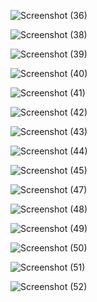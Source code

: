 ![Screenshot (36)](./img/Screenshot%20(36).png)

![Screenshot (38)](./img/Screenshot%20(38).png)

![Screenshot (39)](./img/Screenshot%20(39).png)

![Screenshot (40)](./img/Screenshot%20(40).png)

![Screenshot (41)](./img/Screenshot%20(41).png)

![Screenshot (42)](./img/Screenshot%20(42).png)

![Screenshot (43)](./img/Screenshot%20(43).png)

![Screenshot (44)](./img/Screenshot%20(44).png)

![Screenshot (45)](./img/Screenshot%20(45).png)

![Screenshot (47)](./img/Screenshot%20(47).png)

![Screenshot (48)](./img/Screenshot%20(48).png)

![Screenshot (49)](./img/Screenshot%20(49).png)

![Screenshot (50)](./img/Screenshot%20(50).png)

![Screenshot (51)](./img/Screenshot%20(51).png)

![Screenshot (52)](./img/Screenshot%20(52).png)

